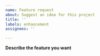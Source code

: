 ```yaml
---
name: Feature request
about: Suggest an idea for this project
title: ''
labels: enhancement
assignees: ''

---
```


**Describe the feature you want**

